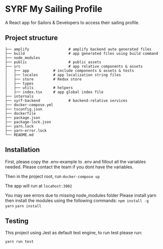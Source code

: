 # SYRF My Sailing Profile
A React app for Sailors & Developers to access their sailing profile.


## Project structure

    ├── amplify                  # amplify backend auto generated files
    ├── build                    # app generated files using build command                      
    ├── node_modules                   
    ├── public                   # public assets
    ├── src                      # app relative components & assets
    │   ├── app           # include components & assets & tests
    │   ├── locales       # app localization string files
    │   ├── store         # Redux store
    │   ├── types         
    │   ├── utils         # helpers
    │   ├── index.tsx     # app global index file
    ├── internals           
    ├── syrf-backend             # backend-relative services
    ├── docker-compose.yml         
    ├── tsconfig.json
    ├── dockerfile
    ├── package.json
    ├── package-lock.json
    ├── yarn.lock
    ├── yarn-error.lock
    └── README.md

## Installation
First, please copy the .env-example to .env and fillout all the variables needed. Please contact the team if you dont have the variables.

Then in the project root, run
``docker-compose up``

The app will run at ``locahost:3002``

You may see errors due to missing node_modules folder
Please install yarn then install the modules using the following commands:
``npm install -g yarn``
``yarn install``
## Testing
This project using Jest as default test engine, to run test please run:

``yarn run test``

